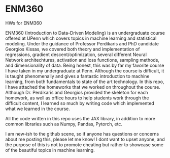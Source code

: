 # ENM360
HWs for ENM360

ENM360 (Introduction to Data-Driven Modeling) is an undergraduate course offered at UPenn which covers topics in machine learning and statistical modeling.  Under the guidance of Professor Perdikaris and PhD candidate Georgios Kissas, we covered both theory and implementation of regressions, gradient descent/optimization, several different Neural Network architechtures, activation and loss functions, sampling methods, and dimensionality of data.  Being honest, this was by far my favorite course I have taken in my undergraduate at Penn.  Although the course is difficult, it is taught phenomenally and gives a fantastic introduction to machine learning, from both fundamentals to state of the art technology.  In this repo, I have attached the homeworks that we worked on throughout the course.  Although Dr. Perdikaris and Georgios provided the skeleton for each homework, as well as office hours to help students work through the difficult content, I learned so much by writing code which implemented what we learned in the course.

All the code written in this repo uses the JAX library, in addition to more common libraries such as Numpy, Pandas, Pytorch, etc.

I am new-ish to the github scene, so if anyone has questions or concerns about me posting this, please let me know!  I dont want to upset anyone, and the purpose of this is not to promote cheating but rather to showcase some of the beautiful topics in machine learning.

